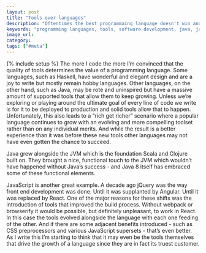 ```yaml
---
layout: post
title: "Tools over languages"
description: "Oftentimes the best programmaing language doesn't win and it's because tools are what determine the success and adoption of a language. Moreso, the tools are often what drive language improvements."
keywords: "programming languages, tools, software development, java, javascript"
image_url:
category:
tags: ["#meta"]
---
```

{% include setup %}
The more I code the more I’m convinced that the quality of tools determines the value of a programming language. Some languages, such as Haskell, have wonderful and elegant design and are a joy to write but mostly remain hobby languages. Other languages, on the other hand, such as Java, may be rote and uninspired but have a massive amount of supported tools that allow them to keep growing. Unless we’re exploring or playing around the ultimate goal of every line of code we write is for it to be deployed to production and solid tools allow that to happen. Unfortunately, this also leads to a “rich get richer” scenario where a popular language continues to grow with an evolving and more compelling toolset rather than on any individual merits. And while the result is a better experience than it was before these new tools other languages may not have even gotten the chance to succeed.

Java grew alongside the JVM which is the foundation Scala and Clojure built on. They brought a nice, functional touch to the JVM which wouldn’t have happened without Java’s success - and Java 8 itself has embraced some of these functional elements.

JavaScript is another great example. A decade ago jQuery was the way front end development was done. Until it was supplanted by Angular. Until it was replaced by React. One of the major reasons for these shifts was the introduction of tools that improved the build process. Without webpack or browserify it would be possible, but definitely unpleasant, to work in React. In this case the tools evolved alongside the language with each one feeding of the other. And if there are some adjacent benefits introduced - such as CSS preprocessors and various JavaScript supersets - that’s even better. As I write this I’m starting to think that it may even be the tools themselves that drive the growth of a language since they are in fact its truest customer.
